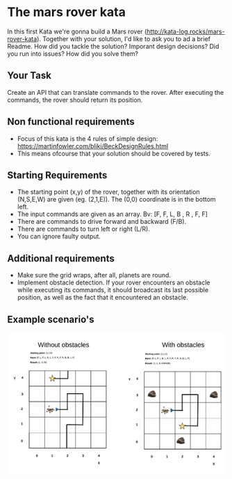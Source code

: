 # The mars rover kata

In this first Kata we're gonna build a Mars rover (http://kata-log.rocks/mars-rover-kata). 
Together with your solution, I'd like to ask you to ad a brief Readme.
How did you tackle the solution? Imporant design decisions? Did you run into issues? How did you solve them?
 
## Your Task
 
Create an API that can translate commands to the rover. After executing the commands, the rover should return its position.

## Non functional requirements
- Focus of this kata is the 4 rules of simple design: https://martinfowler.com/bliki/BeckDesignRules.html
- This means ofcourse that your solution should be covered by tests.
 
## Starting Requirements
- The starting point (x,y) of the rover, together with its orientation (N,S,E,W) are given (eg. (2,1,E)). The (0,0) coordinate is in the bottom left.
- The input commands are given as an array. Bv: [F, F, L, B , R , F, F]
- There are commands to drive forward and backward (F/B).
- There are commands to turn left or right (L/R).
- You can ignore faulty output.
 
## Additional requirements
- Make sure the grid wraps, after all, planets are round.
- Implement obstacle detection. 
  If your rover encounters an obstacle while executing its commands, it should broadcast its last possible position, as well as the fact that it encountered an obstacle.
  
## Example scenario's
![rover example](Rover.png?raw=true "Rover")
